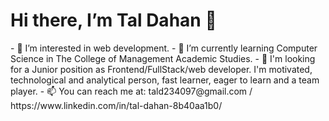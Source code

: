 <h1> Hi there, I’m Tal Dahan 👋 </h1>
- 👀 I’m interested in web development.
- 🌱 I’m currently learning Computer Science in The College of Management Academic Studies. 
- 💞️ I'm looking for a Junior position as Frontend/FullStack/web developer. I'm motivated, technological and analytical person, fast learner, eager to learn and a team player. 
- 📫 You can reach me at: tald234097@gmail.com / https://www.linkedin.com/in/tal-dahan-8b40aa1b0/


